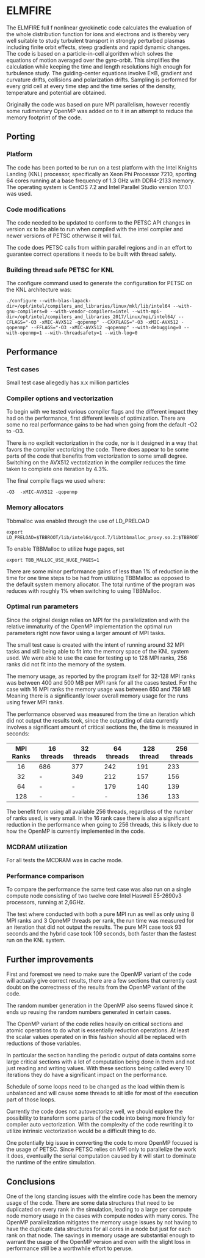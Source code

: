 

# ELMFIRE 

The ELMFIRE full f nonlinear gyrokinetic code calculates the evaluation of the whole distribution function for ions and electrons and is thereby very well suitable to study turbulent transport in strongly perturbed plasmas including finite orbit effects, steep gradients and rapid dynamic changes. The code is based on a particle-in-cell algorithm which solves the equations of motion averaged over the gyro-orbit. This simplifies the calculation while keeping the time and length resolutions high enough for turbulence study. The guiding-center equations involve E×B, gradient and curvature drifts, collisions and polarization drifts. Sampling is performed for every grid cell at every time step and the time series of the density, temperature and potential are obtained. 

Originally the code was based on pure MPI parallelism, however
recently some rudimentary OpenMP was added on to it in an attempt to
reduce the memory footprint of the code. 

## Porting 

### Platform

The code has been ported to be run on a test platform with the Intel
Knights Landing (KNL) processor, specifically an Xeon Phi Processor
7210, sporting 64 cores running at a base frequency of 1.3 GHz with
DDR4-2133 memory.  The operating system is CentOS 7.2 and Intel
Parallel Studio version 17.0.1 was used.

### Code modifications

The code needed to be updated to conform to the PETSC API changes in version xx to be able to run when compiled with the intel compiler and newer versions of PETSC otherwise it will fail. 

The code does PETSC calls from within parallel regions and in an
effort to guarantee correct operations it needs to be built with
thread safety.

### Building thread safe PETSC for KNL

The configure command used to generate the configuration for PETSC on
the KNL architecture was:

```
./configure --with-blas-lapack-dir=/opt/intel/compilers_and_libraries/linux/mkl/lib/intel64 --with-gnu-compilers=0 --with-vendor-compilers=intel --with-mpi-dir=/opt/intel/compilers_and_libraries_2017/linux/mpi/intel64/ --CFLAGS="-O3 -xMIC-AVX512 -qopenmp" --CXXFLAGS="-O3 -xMIC-AVX512 -qopenmp" --FFLAGS="-O3 -xMIC-AVX512 -qopenmp" --with-debugging=0 --with-openmp=1 --with-threadsafety=1 --with-log=0
```

## Performance

### Test cases 

<!--- Ask Ronan for a quick description of the test case --->

Small test case allegedly has x.x million particles

### Compiler options and vectorization 

To begin with we tested various compiler flags and the different impact they had on the performance, first
different levels of optimization. There are some no real performance gains to
be had when going from the default -O2 to -O3.

There is no explicit vectorization in the code, nor is it designed in
a way that favors the compiler vectorizing the code. There does appear
to be some parts of the code that benefits from vectorization to some
small degree. Switching on the AVX512 vectotization in the compiler reduces the time taken to complete one iteration by 4.3%. 

The final compile flags we used where:

```
-O3  -xMIC-AVX512 -qopenmp 
```

### Memory allocators

Tbbmalloc was enabled through the use of LD_PRELOAD

```
export LD_PRELOAD=$TBBROOT/lib/intel64/gcc4.7/libtbbmalloc_proxy.so.2:$TBBROOT/lib/intel64/gcc4.7/libtbbmalloc.so.2
```

To enable TBBMalloc to utilize huge pages, set 

```
export TBB_MALLOC_USE_HUGE_PAGES=1
```

There are some minor performance gains of less than 1% of reduction in the time for one time steps to be had from utilizing TBBMalloc as opposed to the default system memory allocator. The total runtime of the program was reduces with roughly 1% when switching to using TBBMalloc.

### Optimal run parameters

Since the original design relies on MPI for the parallelization and
with the relative immaturity of the OpenMP implementation the optimal
run parameters right now favor using a larger amount of MPI tasks.

The small test case is created with the intent of running around 32
MPI tasks and still being able to fit into the memory space of the KNL
system used. We were able to use the case for testing up to 128 MPI
ranks, 256 ranks did not fit into the memory of the system.

The memory usage, as reported by the program itself for 32-128 MPI ranks was between 400
and 500 MB per MPI rank for all the cases tested. For the case with 16 MPI ranks the memory usage was between 650 and 759 MB Meaning there is a significantly lower overall memory usage for the runs using fewer MPI
ranks. 

The performance observed was measured from the time an iteration which
did not output the results took, since the outputting of data currently involves a significant amount of critical sections the, the time is measured in seconds:

| MPI Ranks | 16 threads | 32 threads | 64 threads | 128 thread | 256 threads |
|:---------:|------------|------------|------------|------------|-------------|
| 16        | 686        | 377        | 242        | 191        | 233         |
| 32        | -          | 349        | 212        | 157        | 156         |
| 64        | -          | -          | 179        | 140        | 139         |
| 128       | -          | -          | -          | 136        | 133         |

The benefit from using all available 256 threads, regardless of the
number of ranks used, is very small. In the 16 rank case there is also a significant reduction in the performance when going to 256 threads, this is likely due to how the OpenMP is currently implemented in the code.

### MCDRAM utilization

For all tests the MCDRAM was in cache mode.

### Performance comparison

To compare the performance the same test case was also run on a single
compute node consisting of two twelve core Intel Haswell E5-2690v3
processors, running at 2,6GHz.

The test where conducted with both a pure MPI run as well as only
using 8 MPI ranks and 3 OpneMP threads per rank, the run time was
measured for an iteration that did not output the results. The pure
MPI case took 93 seconds and the hybrid case took 109 seconds, both
faster than the fastest run on the KNL system.

## Further improvements

First and foremost we need to make sure the OpenMP variant of the code
will actually give correct results, there are a few sections that
currently cast doubt on the correctness of the results from the OpenMP
variant of the code.

The random number generation in the OpenMP also seems flawed since it
ends up reusing the random numbers generated in certain cases.

The OpenMP variant of the code relies heavily on critical sections and
atomic operations to do what is essentially reduction operations. At
least the scalar values operated on in this fashion should all be
replaced with reductions of those variables.

In particular the section handling the periodic output of data
contains some large critical sections with a lot of computation being
done in them and not just reading and writing values. With these
sections being called every 10 iterations they do have a significant
impact on the performance.

Schedule of some loops need to be changed as the load within them is
unbalanced and will cause some threads to sit idle for most of the
execution part of those loops.

Currently the code does not autovectorize well, we should explore the possibility to transform some parts of the code into being more friendly for compiler auto vectorization. With the complexity of the code rewriting it to utilize intrinsic vectorization would be a difficult thing to do.

One potentially big issue in converting the code to more OpenMP
focused is the usage of PETSC. Since PETSC relies on MPI only to
parallelize the work it does, eventually the serial computation caused
by it will start to dominate the runtime of the entire simulation.

## Conclusions

One of the long standing issues with the elmfire code has been the
memory usage of the code. There are some data structures that need to
be duplicated on every rank in the simulation, leading to a large per
compute node memory usage in the cases with compute nodes with many
cores. The OpenMP parallelization mitigates the memory usage issues by
not having to have the duplicate data structures for all cores in a
node but just for each rank on that node. The savings in memory usage
are substantial enough to warrant the usage of the OpenMP version and
even with the slight loss in performance still be a worthwhile effort
to peruse.
